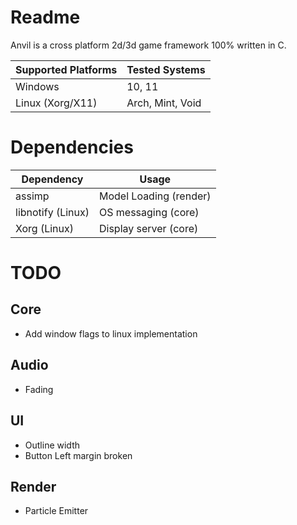 # Readme

Anvil is a cross platform 2d/3d game framework 100% written in C.

| Supported Platforms | Tested Systems   |
|---------------------|------------------|
| Windows             | 10, 11           |
| Linux (Xorg/X11)    | Arch, Mint, Void |


# Dependencies

| Dependency        | Usage                  |
|-------------------|------------------------|
| assimp            | Model Loading (render) |
| libnotify (Linux) | OS messaging (core)    |
| Xorg (Linux)      | Display server (core)  |

# TODO

## Core
- Add window flags to linux implementation

## Audio
- Fading

## UI
- Outline width
- Button Left margin broken

## Render
- Particle Emitter